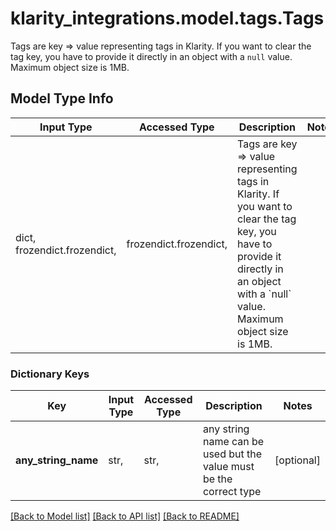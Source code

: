 # klarity_integrations.model.tags.Tags

Tags are key => value representing tags in Klarity. If you want to clear the tag key, you have to provide it directly in an object with a `null` value. Maximum object size is 1MB. 

## Model Type Info
Input Type | Accessed Type | Description | Notes
------------ | ------------- | ------------- | -------------
dict, frozendict.frozendict,  | frozendict.frozendict,  | Tags are key &#x3D;&gt; value representing tags in Klarity. If you want to clear the tag key, you have to provide it directly in an object with a &#x60;null&#x60; value. Maximum object size is 1MB.  | 

### Dictionary Keys
Key | Input Type | Accessed Type | Description | Notes
------------ | ------------- | ------------- | ------------- | -------------
**any_string_name** | str,  | str,  | any string name can be used but the value must be the correct type | [optional] 

[[Back to Model list]](../../README.md#documentation-for-models) [[Back to API list]](../../README.md#documentation-for-api-endpoints) [[Back to README]](../../README.md)

